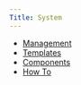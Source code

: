 ```yaml
---
Title: System
---
```


- [Management](system/management)
- [Templates](system/templates)
- [Components](system/components)
- [How To](system/howto)

